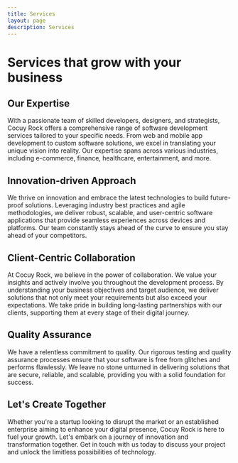```yaml
---
title: Services
layout: page
description: Services
---
```


# Services that grow with your business

## Our Expertise

With a passionate team of skilled developers, designers, and strategists, Cocuy Rock offers a comprehensive range of software development services tailored to your specific needs. From web and mobile app development to custom software solutions, we excel in translating your unique vision into reality. Our expertise spans across various industries, including e-commerce, finance, healthcare, entertainment, and more.

## Innovation-driven Approach

We thrive on innovation and embrace the latest technologies to build future-proof solutions. Leveraging industry best practices and agile methodologies, we deliver robust, scalable, and user-centric software applications that provide seamless experiences across devices and platforms. Our team constantly stays ahead of the curve to ensure you stay ahead of your competitors.

## Client-Centric Collaboration

At Cocuy Rock, we believe in the power of collaboration. We value your insights and actively involve you throughout the development process. By understanding your business objectives and target audience, we deliver solutions that not only meet your requirements but also exceed your expectations. We take pride in building long-lasting partnerships with our clients, supporting them at every stage of their digital journey.

## Quality Assurance

We have a relentless commitment to quality. Our rigorous testing and quality assurance processes ensure that your software is free from glitches and performs flawlessly. We leave no stone unturned in delivering solutions that are secure, reliable, and scalable, providing you with a solid foundation for success.

## Let's Create Together

Whether you're a startup looking to disrupt the market or an established enterprise aiming to enhance your digital presence, Cocuy Rock is here to fuel your growth. Let's embark on a journey of innovation and transformation together. Get in touch with us today to discuss your project and unlock the limitless possibilities of technology.
